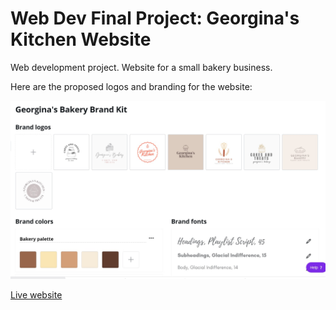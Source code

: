 # Web Dev Final Project: Georgina's Kitchen Website
Web development project. Website for a small bakery business.
 
 
Here are the proposed logos and branding for the website:


![alt text](https://raw.githubusercontent.com/nci-softdev-2021/webdev/main/brand-kit.jpg "Georgina's Kitchen Website Branding and Logo")

[Live website](https://georgina.herokuapp.com/)
